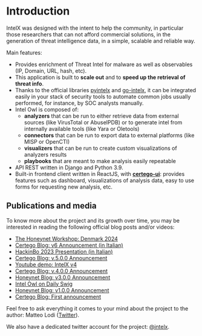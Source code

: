 # Introduction

IntelX was designed with the intent to help the community, in particular those researchers that can not afford commercial solutions, in the generation of threat intelligence data, in a simple, scalable and reliable way.

Main features:

- Provides enrichment of Threat Intel for malware as well as observables (IP, Domain, URL, hash, etc).
- This application is built to **scale out** and to **speed up the retrieval of threat info**.
- Thanks to the official libraries [pyintelx](https://github.com/khulnasoft/pyintelx) and [go-intelx](https://github.com/khulnasoft/go-intelx), it can be integrated easily in your stack of security tools to automate common jobs usually performed, for instance, by SOC analysts manually.
- Intel Owl is composed of:
  - **analyzers** that can be run to either retrieve data from external sources (like VirusTotal or AbuseIPDB) or to generate intel from internally available tools (like Yara or Oletools)
  - **connectors** that can be run to export data to external platforms (like MISP or OpenCTI)
  - **visualizers** that can be run to create custom visualizations of analyzers results
  - **playbooks** that are meant to make analysis easily repeatable
- API REST written in Django and Python 3.9.
- Built-in frontend client written in ReactJS, with **[certego-ui](https://github.com/certego/certego-ui)**: provides features such as dashboard, visualizations of analysis data, easy to use forms for requesting new analysis, etc.

## Publications and media
To know more about the project and its growth over time, you may be interested in reading the following official blog posts and/or videos:

- [The Honeynet Workshop: Denmark 2024](https://github.com/khulnasoft/thp_workshop_2024)
- [Certego Blog: v6 Announcement (in Italian)](https://www.certego.net/blog/intelx-six-release/)
- [HackinBo 2023 Presentation (in Italian)](https://www.youtube.com/watch?v=55GKEZoDBgU)
- [Certego Blog: v.5.0.0 Announcement](https://www.certego.net/blog/intelx-v5-released)
- [Youtube demo: IntelX v4](https://youtu.be/pHnh3qTzSeM)
- [Certego Blog: v.4.0.0 Announcement](https://www.certego.net/en/news/intel-owl-release-v4-0-0/)
- [Honeynet Blog: v3.0.0 Announcement](https://www.honeynet.org/2021/09/13/intel-owl-release-v3-0-0/)
- [Intel Owl on Daily Swig](https://portswigger.net/daily-swig/intel-owl-osint-tool-automates-the-intel-gathering-process-using-a-single-api)
- [Honeynet Blog: v1.0.0 Announcement](https://www.honeynet.org/?p=7558)
- [Certego Blog: First announcement](https://www.certego.net/en/news/new-year-new-tool-intel-owl/)

Feel free to ask everything it comes to your mind about the project to the author:
Matteo Lodi ([Twitter](https://twitter.com/matte_lodi)).

We also have a dedicated twitter account for the project: [@intelx](https://twitter.com/khulnasoft).